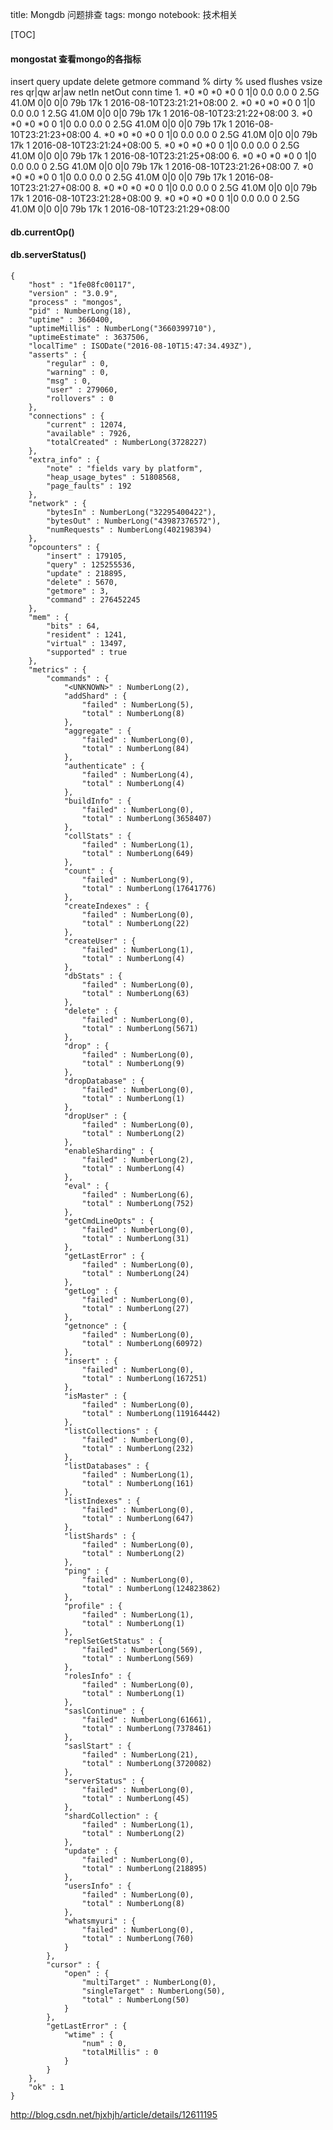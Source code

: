 title: Mongdb 问题排查
tags: mongo
notebook: 技术相关

[TOC]

#### mongostat 查看mongo的各指标

  insert query update delete getmore command % dirty % used flushes vsize res qr|qw ar|aw netIn netOut conn time 1. *0 *0 *0 *0 0 1|0 0.0 0.0 0 2.5G 41.0M 0|0 0|0 79b 17k 1 2016-08-10T23:21:21+08:00 2. *0 *0 *0 *0 0 1|0 0.0 0.0 1 2.5G 41.0M 0|0 0|0 79b 17k 1 2016-08-10T23:21:22+08:00 3. *0 *0 *0 *0 0 1|0 0.0 0.0 0 2.5G 41.0M 0|0 0|0 79b 17k 1 2016-08-10T23:21:23+08:00 4. *0 *0 *0 *0 0 1|0 0.0 0.0 0 2.5G 41.0M 0|0 0|0 79b 17k 1 2016-08-10T23:21:24+08:00 5. *0 *0 *0 *0 0 1|0 0.0 0.0 0 2.5G 41.0M 0|0 0|0 79b 17k 1 2016-08-10T23:21:25+08:00 6. *0 *0 *0 *0 0 1|0 0.0 0.0 0 2.5G 41.0M 0|0 0|0 79b 17k 1 2016-08-10T23:21:26+08:00 7. *0 *0 *0 *0 0 1|0 0.0 0.0 0 2.5G 41.0M 0|0 0|0 79b 17k 1 2016-08-10T23:21:27+08:00 8. *0 *0 *0 *0 0 1|0 0.0 0.0 0 2.5G 41.0M 0|0 0|0 79b 17k 1 2016-08-10T23:21:28+08:00 9. *0 *0 *0 *0 0 1|0 0.0 0.0 0 2.5G 41.0M 0|0 0|0 79b 17k 1 2016-08-10T23:21:29+08:00

#### db.currentOp()

#### db.serverStatus()



    {
        "host" : "1fe08fc00117",
        "version" : "3.0.9",
        "process" : "mongos",
        "pid" : NumberLong(18),
        "uptime" : 3660400,
        "uptimeMillis" : NumberLong("3660399710"),
        "uptimeEstimate" : 3637506,
        "localTime" : ISODate("2016-08-10T15:47:34.493Z"),
        "asserts" : {
            "regular" : 0,
            "warning" : 0,
            "msg" : 0,
            "user" : 279060,
            "rollovers" : 0
        },
        "connections" : {
            "current" : 12074,
            "available" : 7926,
            "totalCreated" : NumberLong(3728227)
        },
        "extra_info" : {
            "note" : "fields vary by platform",
            "heap_usage_bytes" : 51808568,
            "page_faults" : 192
        },
        "network" : {
            "bytesIn" : NumberLong("32295400422"),
            "bytesOut" : NumberLong("43987376572"),
            "numRequests" : NumberLong(402198394)
        },
        "opcounters" : {
            "insert" : 179105,
            "query" : 125255536,
            "update" : 218895,
            "delete" : 5670,
            "getmore" : 3,
            "command" : 276452245
        },
        "mem" : {
            "bits" : 64,
            "resident" : 1241,
            "virtual" : 13497,
            "supported" : true
        },
        "metrics" : {
            "commands" : {
                "<UNKNOWN>" : NumberLong(2),
                "addShard" : {
                    "failed" : NumberLong(5),
                    "total" : NumberLong(8)
                },
                "aggregate" : {
                    "failed" : NumberLong(0),
                    "total" : NumberLong(84)
                },
                "authenticate" : {
                    "failed" : NumberLong(4),
                    "total" : NumberLong(4)
                },
                "buildInfo" : {
                    "failed" : NumberLong(0),
                    "total" : NumberLong(3658407)
                },
                "collStats" : {
                    "failed" : NumberLong(1),
                    "total" : NumberLong(649)
                },
                "count" : {
                    "failed" : NumberLong(9),
                    "total" : NumberLong(17641776)
                },
                "createIndexes" : {
                    "failed" : NumberLong(0),
                    "total" : NumberLong(22)
                },
                "createUser" : {
                    "failed" : NumberLong(1),
                    "total" : NumberLong(4)
                },
                "dbStats" : {
                    "failed" : NumberLong(0),
                    "total" : NumberLong(63)
                },
                "delete" : {
                    "failed" : NumberLong(0),
                    "total" : NumberLong(5671)
                },
                "drop" : {
                    "failed" : NumberLong(0),
                    "total" : NumberLong(9)
                },
                "dropDatabase" : {
                    "failed" : NumberLong(0),
                    "total" : NumberLong(1)
                },
                "dropUser" : {
                    "failed" : NumberLong(0),
                    "total" : NumberLong(2)
                },
                "enableSharding" : {
                    "failed" : NumberLong(2),
                    "total" : NumberLong(4)
                },
                "eval" : {
                    "failed" : NumberLong(6),
                    "total" : NumberLong(752)
                },
                "getCmdLineOpts" : {
                    "failed" : NumberLong(0),
                    "total" : NumberLong(31)
                },
                "getLastError" : {
                    "failed" : NumberLong(0),
                    "total" : NumberLong(24)
                },
                "getLog" : {
                    "failed" : NumberLong(0),
                    "total" : NumberLong(27)
                },
                "getnonce" : {
                    "failed" : NumberLong(0),
                    "total" : NumberLong(60972)
                },
                "insert" : {
                    "failed" : NumberLong(0),
                    "total" : NumberLong(167251)
                },
                "isMaster" : {
                    "failed" : NumberLong(0),
                    "total" : NumberLong(119164442)
                },
                "listCollections" : {
                    "failed" : NumberLong(0),
                    "total" : NumberLong(232)
                },
                "listDatabases" : {
                    "failed" : NumberLong(1),
                    "total" : NumberLong(161)
                },
                "listIndexes" : {
                    "failed" : NumberLong(0),
                    "total" : NumberLong(647)
                },
                "listShards" : {
                    "failed" : NumberLong(0),
                    "total" : NumberLong(2)
                },
                "ping" : {
                    "failed" : NumberLong(0),
                    "total" : NumberLong(124823862)
                },
                "profile" : {
                    "failed" : NumberLong(1),
                    "total" : NumberLong(1)
                },
                "replSetGetStatus" : {
                    "failed" : NumberLong(569),
                    "total" : NumberLong(569)
                },
                "rolesInfo" : {
                    "failed" : NumberLong(0),
                    "total" : NumberLong(1)
                },
                "saslContinue" : {
                    "failed" : NumberLong(61661),
                    "total" : NumberLong(7378461)
                },
                "saslStart" : {
                    "failed" : NumberLong(21),
                    "total" : NumberLong(3720082)
                },
                "serverStatus" : {
                    "failed" : NumberLong(0),
                    "total" : NumberLong(45)
                },
                "shardCollection" : {
                    "failed" : NumberLong(1),
                    "total" : NumberLong(2)
                },
                "update" : {
                    "failed" : NumberLong(0),
                    "total" : NumberLong(218895)
                },
                "usersInfo" : {
                    "failed" : NumberLong(0),
                    "total" : NumberLong(8)
                },
                "whatsmyuri" : {
                    "failed" : NumberLong(0),
                    "total" : NumberLong(760)
                }
            },
            "cursor" : {
                "open" : {
                    "multiTarget" : NumberLong(0),
                    "singleTarget" : NumberLong(50),
                    "total" : NumberLong(50)
                }
            },
            "getLastError" : {
                "wtime" : {
                    "num" : 0,
                    "totalMillis" : 0
                }
            }
        },
        "ok" : 1
    }



http://blog.csdn.net/hjxhjh/article/details/12611195
